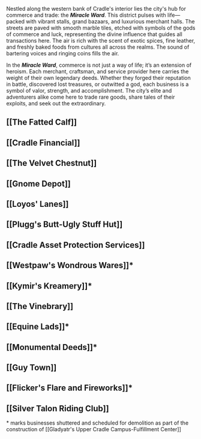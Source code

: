 Nestled along the western bank of Cradle's interior lies the city's hub for commerce and trade: the _**Miracle Ward**_. This district pulses with life—packed with vibrant stalls, grand bazaars, and luxurious merchant halls. The streets are paved with smooth marble tiles, etched with symbols of the gods of commerce and luck, representing the divine influence that guides all transactions here. The air is rich with the scent of exotic spices, fine leather, and freshly baked foods from cultures all across the realms. The sound of bartering voices and ringing coins fills the air.

In the _**Miracle Ward**_, commerce is not just a way of life; it’s an extension of heroism. Each merchant, craftsman, and service provider here carries the weight of their own legendary deeds. Whether they forged their reputation in battle, discovered lost treasures, or outwitted a god, each business is a symbol of valor, strength, and accomplishment. The city’s elite and adventurers alike come here to trade rare goods, share tales of their exploits, and seek out the extraordinary.  
  
## [[The Fatted Calf]]
## [[Cradle Financial]]
## [[The Velvet Chestnut]]
## [[Gnome Depot]]
## [[Loyos' Lanes]]
## [[Plugg's Butt-Ugly Stuff Hut]]
## [[Cradle Asset Protection Services]]
## [[Westpaw's Wondrous Wares]]*
## [[Kymir's Kreamery]]*
## [[The Vinebrary]]
## [[Equine Lads]]*
## [[Monumental Deeds]]*
## [[Guy Town]]
## [[Flicker's Flare and Fireworks]]*
## [[Silver Talon Riding Club]]

\* marks businesses shuttered and scheduled for demolition as part of the construction of [[Gladyatr's Upper Cradle Campus-Fulfillment Center]]